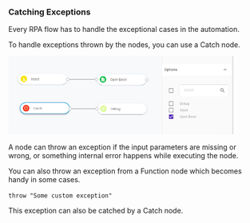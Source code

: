 ### Catching Exceptions

Every RPA flow has to handle the exceptional cases in the automation.

To handle exceptions thrown by the nodes, you can use a Catch node.

![Catch](https://raw.githubusercontent.com/robomotionio/robomotion-tutorials/master/images/catch-example.png)

A node can throw an exception if the input parameters are missing or wrong, or something internal error happens while executing the node.

You can also throw an exception from a Function node which becomes handy in some cases.

`throw "Some custom exception"`

This exception can also be catched by a Catch node.

